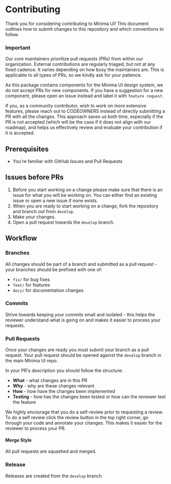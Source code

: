 # Contributing

Thank you for considering contributing to Minima UI! This document outlines how to submit changes to this repository and which conventions to follow.

### Important

Our core maintainers prioritize pull requests (PRs) from within our organization. External contributions are regularly triaged, but not at any fixed cadence. It varies depending on how busy the maintainers are. This is applicable to all types of PRs, so we kindly ask for your patience.

As this package contains components for the Minima UI design system, we do not accept PRs for new components. If you have a suggestion for a new component, please open an issue instead and label it with `feature request`.

If you, as a community contributor, wish to work on more extensive features, please reach out to CODEOWNERS instead of directly submitting a PR with all the changes. This approach saves us both time, especially if the PR is not accepted (which will be the case if it does not align with our roadmap), and helps us effectively review and evaluate your contribution if it is accepted.

## Prerequisites

- You're familiar with GitHub Issues and Pull Requests

## Issues before PRs

1. Before you start working on a change please make sure that there is an issue for what you will be working on. You can either find an existing issue or open a new issue if none exists.
2. When you are ready to start working on a change, fork the repository and branch out from `develop`.
3. Make your changes.
4. Open a pull request towards the `develop` branch.

## Workflow

### Branches

All changes should be part of a branch and submitted as a pull request - your branches should be prefixed with one of:

- `fix/` for bug fixes
- `feat/` for features
- `docs/` for documentation changes

### Commits

Strive towards keeping your commits small and isolated - this helps the reviewer understand what is going on and makes it easier to process your requests.

### Pull Requests

Once your changes are ready you must submit your branch as a pull request. Your pull request should be opened against the `develop` branch in the main Minima UI repo.

In your PR's description you should follow the structure:

- **What** - what changes are in this PR
- **Why** - why are these changes relevant
- **How** - how have the changes been implemented
- **Testing** - how has the changes been tested or how can the reviewer test the feature

We highly encourage that you do a self-review prior to requesting a review. To do a self review click the review button in the top right corner, go through your code and annotate your changes. This makes it easier for the reviewer to process your PR.

#### Merge Style

All pull requests are squashed and merged.

### Release

Releases are created from the `develop` branch.
